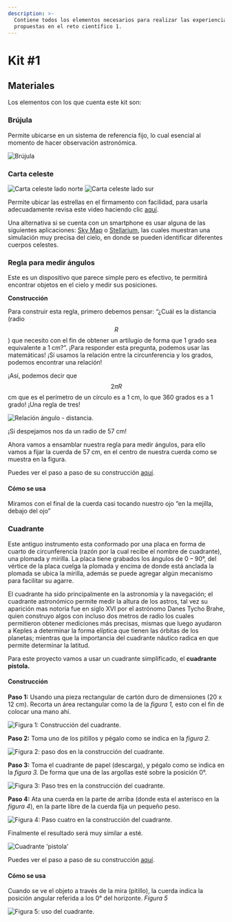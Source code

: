 ```yaml
---
description: >-
  Contiene todos los elementos necesarios para realizar las experiencias
  propuestas en el reto científico 1.
---
```


# Kit #1

## Materiales

Los elementos con los que cuenta este kit son:

### Brújula

Permite ubicarse en un sistema de referencia fijo, lo cual esencial al momento de hacer observación astronómica.&#x20;

![Brújula](../.gitbook/assets/Brujula.jpeg)

### Carta celeste

![Carta celeste lado norte](../.gitbook/assets/cartaCeleste1.jpeg) ![Carta celeste lado sur](../.gitbook/assets/cartaCeleste2.jpeg)

Permite ubicar las estrellas en el firmamento con facilidad, para usarla adecuadamente revisa este video haciendo clic [aquí](https://www.youtube.com/watch?v=ONYaYA\_R\_48).

Una alternativa si se cuenta con un smartphone es usar alguna de las siguientes aplicaciones: [Sky Map](https://play.google.com/store/apps/details?id=com.google.android.stardroid\&hl=es\_CO\&gl=US) o [Stellarium](https://play.google.com/store/apps/details?id=com.noctuasoftware.stellarium\_free\&hl=es\_CO\&gl=US), las cuales muestran una simulación muy precisa del cielo, en donde se pueden identificar diferentes cuerpos celestes. &#x20;

### Regla para medir ángulos

Este es un dispositivo que parece simple pero es efectivo, te permitirá encontrar objetos en el cielo y medir sus posiciones.

**Construcción**

Para construir esta regla, primero debemos pensar: “¿Cuál es la distancia (radio$$R$$ ) que necesito con el fin de obtener un artilugio de forma que 1 grado sea equivalente a 1 cm?”. ¡Para responder esta pregunta, podemos usar las matemáticas! ¡Si usamos la relación entre la circunferencia y los grados, podemos encontrar una relación!

¡Así, podemos decir que $$2\pi R$$ cm que es el perímetro de un círculo es a 1 cm, lo que 360 grados es a 1 grado! ¡Una regla de tres!

![Relación ángulo - distancia.](../.gitbook/assets/circ.png)

¡Si despejamos nos da un radio de 57 cm!

Ahora vamos a ensamblar nuestra regla para medir ángulos, para ello vamos a fijar la cuerda de 57 cm, en el centro de nuestra cuerda como se muestra en la figura.&#x20;

Puedes ver el paso a paso de su construcción [aquí](https://youtu.be/IqnOZ\_pfl\_A).

#### Cómo se usa

Miramos con el final de la cuerda casi tocando nuestro ojo “en la mejilla, debajo del ojo”

### Cuadrante

Este antiguo instrumento esta conformado por una placa en forma de cuarto de circunferencia (razón por la cual recibe el nombre de cuadrante), una plomada y mirilla. La placa tiene grabados los ángulos de 0 – 90°, del vértice de la placa cuelga la plomada y encima de donde está anclada la plomada se ubica la mirilla, además se puede agregar algún mecanismo para facilitar su agarre.&#x20;

El cuadrante ha sido principalmente en la astronomía y la navegación; el cuadrante astronómico permite medir la altura de los astros, tal vez su aparición mas notoria fue en siglo XVI por el astrónomo Danes Tycho Brahe, quien construyo algos con incluso dos metros de radio los cuales permitieron obtener mediciones más precisas, mismas que luego ayudaron a Keples a determinar la forma elíptica que tienen las órbitas de los planetas; mientras que la importancia del cuadrante náutico radica en que permite determinar la latitud.

Para este proyecto vamos a usar un cuadrante simplificado, el **cuadrante pistola.**

#### **Construcción**

**Paso 1:** Usando una pieza rectangular de cartón duro de dimensiones (20 x 12 cm). Recorta un área rectangular como la de la _figura 1,_ esto con el fin de colocar una mano ahí.&#x20;

![Figura 1: Construcción del cuadrante.](../.gitbook/assets/Mod1\_Fig1\_Cuadrante.png)

**Paso 2:** Toma uno de los pitillos y pégalo como se indica en la _figura 2._

![Figura 2: paso dos en la construcción del cuadrante.](../.gitbook/assets/Mod1\_Fig2\_Cuadrante.png)

**Paso 3:** Toma el cuadrante de papel (descarga), y pégalo como se indica en la _figura 3._ De forma que una de las argollas esté sobre la posición 0°.

![Figura 3: Paso tres en la construcción del cuadrante.](../.gitbook/assets/Mod1\_Fig3\_Cuadrante.png)

**Paso 4:** Ata una cuerda en la parte de arriba (donde esta el asterisco en la _figura 4_), en la parte libre de la cuerda fija un pequeño peso.

![Figura 4: Paso cuatro en la construcción del cuadrante.](../.gitbook/assets/Mod1\_Fig4\_Cuadrante.png)

Finalmente el resultado será muy similar a esté.&#x20;

![Cuadrante 'pistola'](../.gitbook/assets/cuadrante.jpeg)

Puedes ver el paso a paso de su construcción [aquí](https://youtu.be/Vxtwl\_XeFog).

#### Cómo se usa

Cuando se ve el objeto a través de la mira (pitillo), la cuerda indica la posición angular referida a los 0° del horizonte. _Figura 5_

![Figura 5: uso del cuadrante.](../.gitbook/assets/Mod1\_Fig5\_Cuadrante.png)

####

